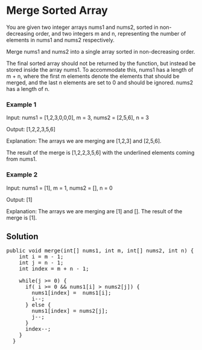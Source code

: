 # Merge Sorted Array

You are given two integer arrays nums1 and nums2, sorted in non-decreasing order, and two integers m and n, representing the number of elements in nums1 and nums2 respectively.

Merge nums1 and nums2 into a single array sorted in non-decreasing order.

The final sorted array should not be returned by the function, but instead be stored inside the array nums1. To accommodate this, nums1 has a length of m + n, where the first m elements denote the elements that should be merged, and the last n elements are set to 0 and should be ignored. nums2 has a length of n.

### Example 1
Input: nums1 = [1,2,3,0,0,0], m = 3, 
nums2 = [2,5,6], n = 3

Output: [1,2,2,3,5,6]

Explanation: The arrays we are merging are [1,2,3] and [2,5,6].

The result of the merge is [1,2,2,3,5,6] with the underlined elements coming from nums1.

### Example 2
Input: nums1 = [1], m = 1, 
nums2 = [], n = 0

Output: [1]

Explanation: The arrays we are merging are [1] and [].
The result of the merge is [1].

## Solution

<pre>
public void merge(int[] nums1, int m, int[] nums2, int n) {
    int i = m - 1;
    int j = n - 1;
    int index = m + n - 1;
    
    while(j >= 0) {
      if( i >= 0 && nums1[i] > nums2[j]) {
        nums1[index] =  nums1[i];
        i--;
      } else { 
        nums1[index] = nums2[j];
        j--;
      }
      index--;
    }
  }
</pre>
